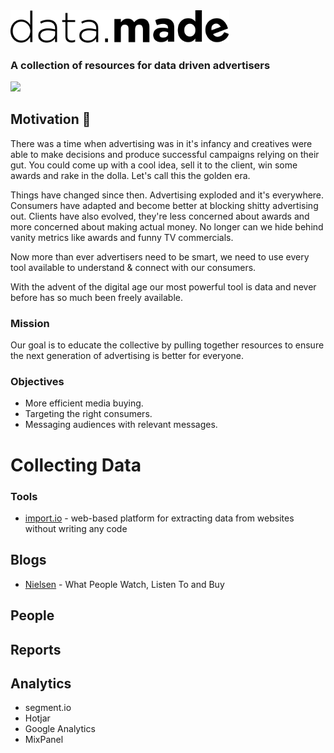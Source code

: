 <img src="logo.png" width="350"/>

### A collection of resources for data driven advertisers

![](https://img.shields.io/badge/version-0.1-blue.svg)

## Motivation :crystal_ball:

There was a time when advertising was in it's infancy and creatives were able to make decisions and produce successful campaigns relying on their gut. You could come up with a cool idea, sell it to the client, win some awards and rake in the dolla. Let's call this the golden era.

Things have changed since then. Advertising exploded and it's everywhere. Consumers have adapted and become better at blocking shitty advertising out. Clients have also evolved, they're less concerned about awards and more concerned about making actual money. No longer can we hide behind vanity metrics like awards and funny TV commercials.

Now more than ever advertisers need to be smart, we need to use every tool available to understand & connect with our consumers.

With the advent of the digital age our most powerful tool is data and never before has so much been freely available.

### Mission

Our goal is to educate the collective by pulling together resources to ensure the next generation of advertising is better for everyone.

### Objectives

- More efficient media buying. 
- Targeting the right consumers.
- Messaging audiences with relevant messages.

# Collecting Data

### Tools

- [import.io](https://www.import.io/) - web-based platform for extracting data from websites without writing any code

## Blogs

- [Nielsen](http://www.nielsen.com/us/en.html) - What People Watch, Listen To and Buy

## People

## Reports

## Analytics

- segment.io
- Hotjar
- Google Analytics
- MixPanel

